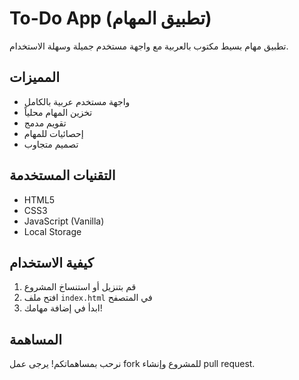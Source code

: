 # To-Do App (تطبيق المهام)

تطبيق مهام بسيط مكتوب بالعربية مع واجهة مستخدم جميلة وسهلة الاستخدام.

## المميزات
- واجهة مستخدم عربية بالكامل
- تخزين المهام محلياً
- تقويم مدمج
- إحصائيات للمهام
- تصميم متجاوب

## التقنيات المستخدمة
- HTML5
- CSS3
- JavaScript (Vanilla)
- Local Storage

## كيفية الاستخدام
1. قم بتنزيل أو استنساخ المشروع
2. افتح ملف `index.html` في المتصفح
3. ابدأ في إضافة مهامك!

## المساهمة
نرحب بمساهماتكم! يرجى عمل fork للمشروع وإنشاء pull request.
